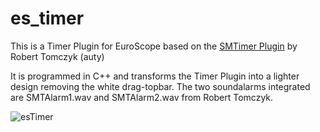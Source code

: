 # es_timer
This is a Timer Plugin for EuroScope based on the [SMTimer Plugin](http://auty.org/SMTimer/SMTimerindex) by Robert Tomczyk (auty)

It is programmed in C++ and transforms the Timer Plugin into a lighter design removing the white drag-topbar. The two soundalarms integrated are SMTAlarm1.wav and SMTAlarm2.wav from Robert Tomczyk.

![esTimer](https://user-images.githubusercontent.com/35301138/132997665-bd9d7746-e3dd-4e1e-a099-383406fbaa92.PNG)
